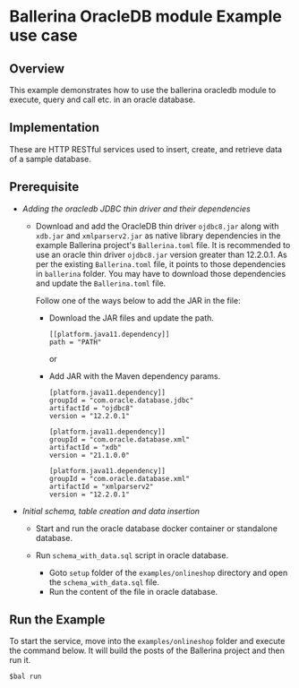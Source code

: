 # Ballerina OracleDB module Example use case

## Overview 
This example demonstrates how to use the ballerina oracledb module to execute, query and call etc. in an oracle database. 

## Implementation

These are HTTP RESTful services used to insert, create, and retrieve data of a sample database.

## Prerequisite

* *Adding the oracledb JDBC thin driver and their dependencies*

    * Download and add the OracleDB thin driver `ojdbc8.jar` along with `xdb.jar` and `xmlparserv2.jar` as native 
      library dependencies in the example Ballerina project's `Ballerina.toml` file. It is recommended to use an oracle 
      thin driver `ojdbc8.jar` version greater than 12.2.0.1. As per the existing `Ballerina.toml` file, it points to 
      those dependencies in `ballerina` folder. You may have to download those dependencies and update the `Ballerina.toml`
      file.
      
      Follow one of the ways below to add the JAR in the file: 
      
      * Download the JAR files and update the path.
        ```
        [[platform.java11.dependency]]
        path = "PATH"
        ```
        or
        
      * Add JAR with the Maven dependency params.
        ```
        [platform.java11.dependency]]
        groupId = "com.oracle.database.jdbc"
        artifactId = "ojdbc8"
        version = "12.2.0.1"
  
        [platform.java11.dependency]]
        groupId = "com.oracle.database.xml"
        artifactId = "xdb"
        version = "21.1.0.0"
  
        [platform.java11.dependency]]
        groupId = "com.oracle.database.xml"
        artifactId = "xmlparserv2"
        version = "12.2.0.1"
        ```

* *Initial schema, table creation and data insertion*

    * Start and run the oracle database docker container or standalone database.
      
    * Run `schema_with_data.sql` script in oracle database.
        * Goto `setup` folder of the `examples/onlineshop` directory and open the `schema_with_data.sql` file.
        * Run the content of the file in oracle database. 
    
## Run the Example
To start the service, move into the `examples/onlineshop` folder and execute the command below.
It will build the posts of the Ballerina project and then run it.

```
$bal run
```
